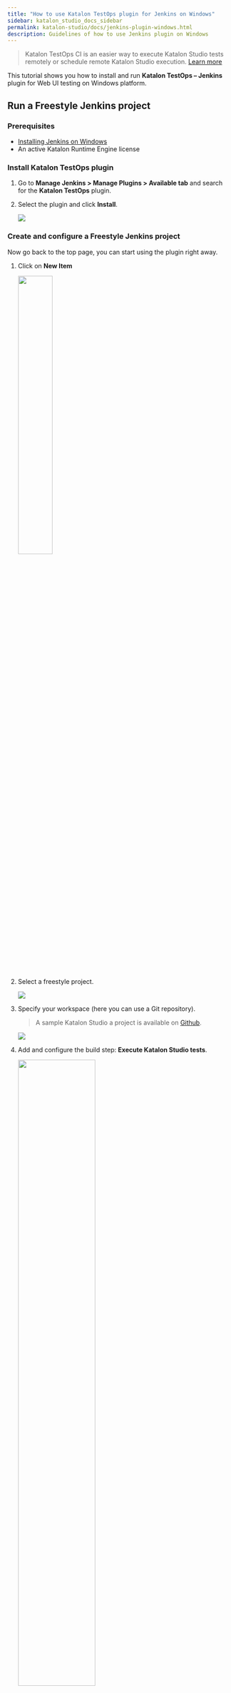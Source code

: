 ```yaml
---
title: "How to use Katalon TestOps plugin for Jenkins on Windows" 
sidebar: katalon_studio_docs_sidebar
permalink: katalon-studio/docs/jenkins-plugin-windows.html 
description: Guidelines of how to use Jenkins plugin on Windows
---
```

> Katalon TestOps CI is an easier way to execute Katalon Studio tests remotely or schedule remote Katalon Studio execution. [Learn more](https://docs.katalon.com/katalon-analytics/docs/kt-remote-execution.html)

This tutorial shows you how to install and run **Katalon TestOps – Jenkins** plugin for Web UI testing on Windows platform.

## Run a Freestyle Jenkins project

### Prerequisites

* [Installing Jenkins on Windows](https://www.jenkins.io/doc/book/installing/)
* An active Katalon Runtime Engine license

### Install Katalon TestOps plugin

1. Go to **Manage Jenkins > Manage Plugins > Available tab** and search for the **Katalon TestOps** plugin.

2. Select the plugin and click **Install**.

   ![](https://github.com/katalon-studio/docs-images/raw/master/katalon-studio/docs/jenkins-plugin-windows/Picture1.png)

### Create and configure a Freestyle Jenkins project

Now go back to the top page, you can start using the plugin right away.

1. Click on **New Item**

   <img src="https://github.com/katalon-studio/docs-images/raw/master/katalon-studio/docs/jenkins-plugin-windows/Picture2.png" width=40%>

2. Select a freestyle project.

   ![](https://github.com/katalon-studio/docs-images/raw/master/katalon-studio/docs/jenkins-plugin-windows/Picture3.png)

3. Specify your workspace (here you can use a Git repository).

   > A sample Katalon Studio a project is available on [Github](https://github.com/katalon-studio-samples/ci-samples).

   ![](https://github.com/katalon-studio/docs-images/raw/master/katalon-studio/docs/jenkins-plugin-windows/Picture4.png)

3. Add and configure the build step: **Execute Katalon Studio tests**.

   <img src="https://github.com/katalon-studio/docs-images/raw/master/katalon-studio/docs/jenkins-plugin-windows/Picture5.png" width=60%>

   Katalon Studio is downloaded and installed automatically based on the version you specify.

   ![](https://github.com/katalon-studio/docs-images/raw/master/katalon-studio/docs/jenkins-plugin-windows/Picture6.png)

### Troubleshoot empty videos recorded after running tests

If you encounter an issue of having empty videos recorded after running your tests on Jenkins, it is because the Web Driver hasn't launched during test execution. To fix this issue, please uninstall Jenkins of Windows services, and replace it by a DOS batch file containing the following codes:

```groovy
cd D:\Tools\Jenkins //path to Jenkins folder
java -jar --webroot=jenkins.war
```

_Credit to Sébastien Taniere and his [original topic](https://forum.katalon.com/t/video-is-empty-when-scenario-is-launched-by-katalon-runtime-trough-jenkins-windows-instance/43974)._

## Run Jenkins Pipeline script (Jenkinsfile)

**Prerequisites**

* [Installing Jenkins on Windows](https://www.jenkins.io/doc/book/installing/)
* An active Katalon Runtime Engine **floating** license

To run a Jenkins Pipeline script (Jenkinsfile), please do as follows:

1. Create and configure a new Jenkins Pipeline project.
2. Download the sample script for running a Jenkinsfile [here](https://github.com/katalon-studio-samples/ci-samples/blob/master/Jenkinsfile).

